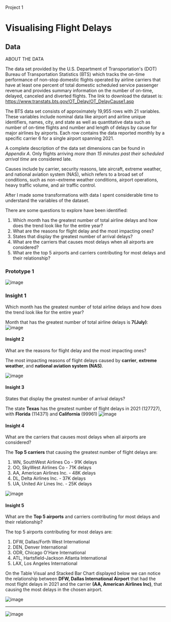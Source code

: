  Project 1

 # Visualising Flight Delays 

 ## Data



ABOUT THE DATA 

The data set provided by the U.S. Department of Transportation's (DOT) Bureau of Transportation Statistics (BTS) which tracks the on-time performance of non-stop domestic flights operated by airline carriers that have at least one percent of total domestic scheduled service passenger revenue and provides summary information on the number of on-time, delayed, canceled and diverted flights. 
The link to download the dataset is: https://www.transtats.bts.gov/OT_Delay/OT_DelayCause1.asp

The BTS data set consists of approximately 19,955 rows with 21 variables. These variables include nominal data like airport and airline unique identifiers, names, city, and state as well as quantitative data such as number of on-time flights and number and length of delays by cause for major airlines by airports. Each row contains the data reported monthly by a specific carrier 6 for a single airport spanning 2021. 

A complete description of the data set dimensions can be found in <i>Appendix A</i>. Only flights arriving <i>more than 15 minutes past their scheduled arrival time</i> are considered late.

Causes include by carrier, security reasons, late aircraft, extreme weather, and national aviation system (NAS), which refers to a broad set of conditions, such as non¬extreme weather conditions, airport operations, heavy traffic volume, and air traffic control.

After I made some transformations with data I spent considerable time to understand the variables of the dataset.

There are some questions to explore have been identified:

1.	Which month has the greatest number of total airline delays and how does the trend look like for the entire year?
2.	What are the reasons for flight delay and the most impacting ones?
3.	States that display the greatest number of arrival delays?
4.	What are the carriers that causes most delays when all airports are considered?
5.	What are the top 5 airports and carriers contributing for most delays and their relationship?

### Prototype 1 
![image](https://user-images.githubusercontent.com/118057504/224167166-eff47a3d-eefb-4a55-8dc9-86eff87b47ac.png)


### Insight 1 
Which month has the greatest number of total airline delays and how does the trend look like for the entire year?

Month that has the greatest number of total airline delays is <b>7(July)</b>:
![image](https://user-images.githubusercontent.com/118057504/224167366-57bfeb93-8111-4dcd-91dc-a1bf6ecffb4d.png)



#### Insight 2 
What are the reasons for flight delay and the most impacting ones?

The most impacting reasons of flight delays caused  by <b>carrier</b>, <b>extreme weather</b>, and <b>national aviation system (NAS)</b>.

![image](https://user-images.githubusercontent.com/118057504/224286188-66fe2e17-5b9d-44ca-80a6-ed80b01f304a.png)

#### Insight 3 
States that display the greatest number of arrival delays?

The state <b>Texas</b> has the greatest number of flight delays in 2021 (127727), with <b>Florida</b> (114371) and <b>California</b> (99961)
![image](https://user-images.githubusercontent.com/118057504/224288625-deb8408f-dfe3-434b-8043-ad1ee634cbfc.png)



#### Insight 4 
What are the carriers that causes most delays when all airports are considered?

The <b>Top 5 carriers</b> that causing the greatest number of flight delays are:
1) WN, SouthWest Airlines Co - 91K delays
2) OO, SkyWest Airlines Co - 71K delays
3) AA, American Airlines Inc. - 48K delays
4) DL, Delta Airlines Inc. - 37K delays
5) UA, United Air Lines Inc. - 25K delays

![image](https://user-images.githubusercontent.com/118057504/224290446-020933c4-6be6-45cc-bd94-f6817fa75d29.png)


#### Insight 5 
What are the <b>Top 5 airports</b> and carriers contributing for most delays and their relationship?

The top 5 airports contributing for most delays are:
1) DFW, Dallas/Forth West International
2) DEN, Denver International
3) ODR, Chicago O'Hare International
4) ATL, Hartsfield-Jackson Atlanta International
5) LAX, Los Angeles International

On the Table Visual and Stacked Bar Chart displayed below we can notice the relationship between <b>DFW,  Dallas International Airport</b> that had the most flight delays in 2021 and the carrier <b>(AA, American Airlines Inc)</b>, that causing the most delays in the chosen airport.

![image](https://user-images.githubusercontent.com/118057504/224296712-30c40775-b07a-4c71-8923-9256201d0afe.png)


---------------------------------------------------------------------------------------------
![image](https://user-images.githubusercontent.com/118057504/224116199-bb570055-966e-4991-941d-accf68a32800.png)
